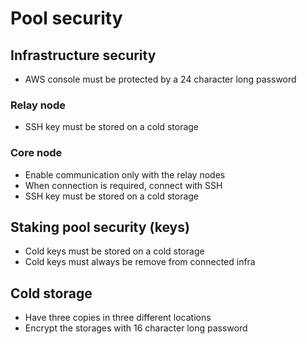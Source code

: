 # Pool security

## Infrastructure security
- AWS console must be protected by a 24 character long password

### Relay node
- SSH key must be stored on a cold storage

### Core node
- Enable communication only with the relay nodes
- When connection is required, connect with SSH
- SSH key must be stored on a cold storage

## Staking pool security (keys)
- Cold keys must be stored on a cold storage
- Cold keys must always be remove from connected infra

## Cold storage
- Have three copies in three different locations
- Encrypt the storages with 16 character long password